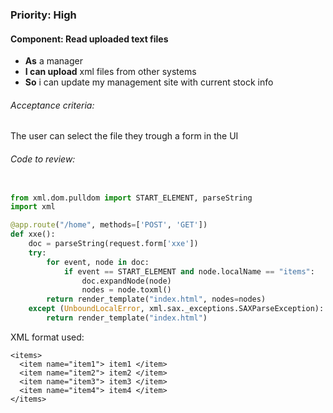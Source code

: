 ### Priority: High

#### Component: Read uploaded text files

- **As** a manager
- **I can upload** xml files from other systems
- **So** i can update my management site with current stock info

###### Acceptance criteria:

The user can select the file they trough a form in the UI

###### Code to review:
```python 

from xml.dom.pulldom import START_ELEMENT, parseString
import xml

@app.route("/home", methods=['POST', 'GET'])
def xxe():
    doc = parseString(request.form['xxe'])
    try:
        for event, node in doc:
            if event == START_ELEMENT and node.localName == "items":
                doc.expandNode(node)
                nodes = node.toxml()
        return render_template("index.html", nodes=nodes)
    except (UnboundLocalError, xml.sax._exceptions.SAXParseException):
        return render_template("index.html")
```

XML format used:

```
<items>
  <item name="item1"> item1 </item>
  <item name="item2"> item2 </item>
  <item name="item3"> item3 </item>
  <item name="item4"> item4 </item>
</items>
```
